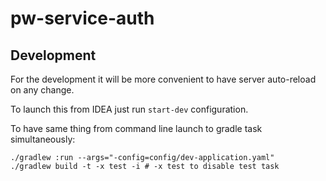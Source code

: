 # pw-service-auth

## Development

For the development it will be more convenient to have server auto-reload on any change.

To launch this from IDEA just run `start-dev` configuration.

To have same thing from command line launch to gradle task simultaneously:
```shell
./gradlew :run --args="-config=config/dev-application.yaml"
./gradlew build -t -x test -i # -x test to disable test task 
```

